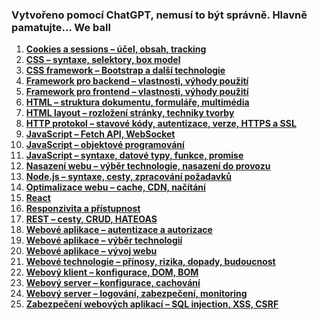 ### Vytvořeno pomocí ChatGPT, nemusí to být správně. Hlavně pamatujte... We ball

1. **[Cookies a sessions – účel, obsah, tracking](https://github.com/L0stThoughts/jecna-matura-wa/blob/main/temata/01.%20Cookies%20a%20sessions%20-%20účel%2C%20obsah%2C%20tracking.md)**
2. **[CSS – syntaxe, selektory, box model](https://github.com/L0stThoughts/jecna-matura-wa/blob/main/temata/02.%20CSS%20-%20syntaxe%2C%20selektory%2C%20box%20model.md)**
3. **[CSS framework – Bootstrap a další technologie](https://github.com/L0stThoughts/jecna-matura-wa/blob/main/temata/03.%20CSS%20framework%20-%20Bootstrap%20a%20další%20technologie.md)**
4. **[Framework pro backend – vlastnosti, výhody použití](https://github.com/L0stThoughts/jecna-matura-wa/blob/main/temata/04.%20Framework%20pro%20backend%20-%20vlastnosti%2C%20výhody%20použití.md)**
5. **[Framework pro frontend – vlastnosti, výhody použití](https://github.com/L0stThoughts/jecna-matura-wa/blob/main/temata/05.%20Framework%20pro%20frontend%20-%20vlastnosti%2C%20výhody%20použití.md)**
6. **[HTML – struktura dokumentu, formuláře, multimédia](https://github.com/L0stThoughts/jecna-matura-wa/blob/main/temata/06.%20HTML%20-%20struktura%20HTML%20dokumentu%2C%20formuláře%2C%20multimédia.md)**
7. **[HTML layout – rozložení stránky, techniky tvorby](https://github.com/L0stThoughts/jecna-matura-wa/blob/main/temata/07.%20HTML%20layout%20-%20rozložení%20stránky%2C%20techniky%20tvorby.md)**
8. **[HTTP protokol – stavové kódy, autentizace, verze, HTTPS a SSL](https://github.com/L0stThoughts/jecna-matura-wa/blob/main/temata/08.%20HTTP%20protokol%20-%20stavové%20kódy%2C%20autentizace%2C%20verze%2C%20HTTPS%20a%20SSL.md)**
9. **[JavaScript – Fetch API, WebSocket](https://github.com/L0stThoughts/jecna-matura-wa/blob/main/temata/09.%20JavaScript%20-%20FetchAPI%2C%20WebSocket.md)**
10. **[JavaScript – objektové programování](https://github.com/L0stThoughts/jecna-matura-wa/blob/main/temata/10.%20JavaScript%20-%20objektové%20programování.md)**
11. **[JavaScript – syntaxe, datové typy, funkce, promise](https://github.com/L0stThoughts/jecna-matura-wa/blob/main/temata/11.%20JavaScript%20-%20syntaxe%2C%20datové%20typy%2C%20funkce%2C%20promise.md)**
12. **[Nasazení webu – výběr technologie, nasazení do provozu](https://github.com/L0stThoughts/jecna-matura-wa/blob/main/temata/12.%20Nasazení%20webu%20-%20výběr%20technologie%20pro%20provoz%2C%20nasazení%20webu%20do%20provozu.md)**
13. **[Node.js – syntaxe, cesty, zpracování požadavků](https://github.com/L0stThoughts/jecna-matura-wa/blob/main/temata/13.%20NodeJS%20-%20syntaxe%2C%20cesty%2C%20zpracování%20požadavků.md)**
14. **[Optimalizace webu – cache, CDN, načítání](https://github.com/L0stThoughts/jecna-matura-wa/blob/main/temata/14.%20Optimalizace%20webu%20-%20cache%2C%20CDN%2C%20načítání%20webu.md)**
15. **[React](https://github.com/L0stThoughts/jecna-matura-wa/blob/main/temata/15.%20React.md)**
16. **[Responzivita a přístupnost](https://github.com/L0stThoughts/jecna-matura-wa/blob/main/temata/16.%20Responzivita%20a%20přístupnost.md)**
17. **[REST – cesty, CRUD, HATEOAS](https://github.com/L0stThoughts/jecna-matura-wa/blob/main/temata/17.%20REST%20-%20cesty%2C%20CRUD%2C%20HATEOAS.md)**
18. **[Webové aplikace – autentizace a autorizace](https://github.com/L0stThoughts/jecna-matura-wa/blob/main/temata/18.%20Webové%20aplikace%20-%20autentizace%20a%20autorizace.md)**
19. **[Webové aplikace – výběr technologií](https://github.com/L0stThoughts/jecna-matura-wa/blob/main/temata/19.%20Webové%20aplikace%20-%20výběr%20technologií.md)**
20. **[Webové aplikace – vývoj webu](https://github.com/L0stThoughts/jecna-matura-wa/blob/main/temata/20.%20Webové%20aplikace%20-%20vývoj%20webu.md)**
21. **[Webové technologie – přínosy, rizika, dopady, budoucnost](https://github.com/L0stThoughts/jecna-matura-wa/blob/main/temata/21.%20Webové%20technologie%20v%20kontextu%20vývoje%20společnosti%20-%20přínosy%2C%20rizika%20a%20dopady%2C%20predikce%20budoucího%20vývoje.md)**
22. **[Webový klient – konfigurace, DOM, BOM](https://github.com/L0stThoughts/jecna-matura-wa/blob/main/temata/22.%20Webový%20klient%20-%20konfigurace%2C%20DOM%2C%20BOM.md)**
23. **[Webový server – konfigurace, cachování](https://github.com/L0stThoughts/jecna-matura-wa/blob/main/temata/23.%20Webový%20server%20-%20konfigurace%2C%20cachování.md)**
24. **[Webový server – logování, zabezpečení, monitoring](https://github.com/L0stThoughts/jecna-matura-wa/blob/main/temata/24.%20Webový%20server%20-%20logování%2C%20zabezpečení%2C%20monitoring.md)**
25. **[Zabezpečení webových aplikací – SQL injection, XSS, CSRF](https://github.com/L0stThoughts/jecna-matura-wa/blob/main/temata/25.%20Zabezpečení%20webových%20aplikací%20-%20SQL%20injection%2C%20XSS%2C%20CS.md)**
